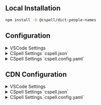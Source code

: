 
## Local Installation

```sh
npm install -D @cspell/dict-people-names
```


## Configuration

<details>
<summary>VSCode Settings</summary>

Add the following to your VSCode settings:

**`.vscode/settings.json`**

```jsonc
{
  "cSpell.import": [
    "@cspell/dict-people-names/cspell-ext.json"
  ],
  "cSpell.dictionaries": [
    "people-names"
  ]
}
```

</details>

<details>
<summary>CSpell Settings `cspell.json`</summary>

**`cspell.json`**

```jsonc
{
  "import": [
    "@cspell/dict-people-names/cspell-ext.json"
  ],
  "dictionaries": [
    "people-names"
  ]
}
```

</details>

<details>
<summary>CSpell Settings `cspell.config.yaml`</summary>

**`cspell.config.yaml`**

```yaml
import:
  - "@cspell/dict-people-names/cspell-ext.json"
dictionaries:
  - people-names
```

</details>



## CDN Configuration

<details>
<summary>VSCode Settings</summary>

Add the following to your VSCode settings:

**`.vscode/settings.json`**

```jsonc
{
  "cSpell.import": [
    "https://cdn.jsdelivr.net/npm/@cspell/dict-people-names@latest/cspell-ext.json/cspell-ext.json"
  ],
  "cSpell.dictionaries": [
    "people-names"
  ]
}
```

</details>

<details>
<summary>CSpell Settings `cspell.json`</summary>

**`cspell.json`**

```jsonc
{
  "import": [
    "https://cdn.jsdelivr.net/npm/@cspell/dict-people-names@latest/cspell-ext.json/cspell-ext.json"
  ],
  "dictionaries": [
    "people-names"
  ]
}
```

</details>

<details>
<summary>CSpell Settings `cspell.config.yaml`</summary>

**`cspell.config.yaml`**

```yaml
import:
  - https://cdn.jsdelivr.net/npm/@cspell/dict-people-names@latest/cspell-ext.json/cspell-ext.json
dictionaries:
  - people-names
```

</details>


